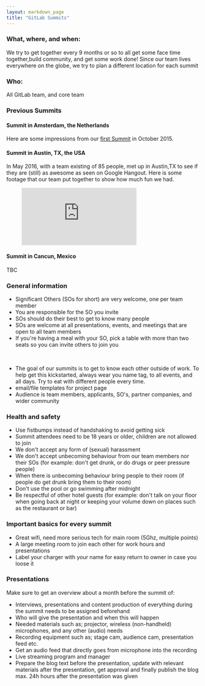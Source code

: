 ```yaml
---
layout: markdown_page
title: "GitLab Summits"
---
```


### What, where, and when:

We try to get together every 9 months or so to all get some face time together,build community, and get some work done! Since our team lives everywhere on the globe, we try to plan a different location for each summit

### Who:

All GitLab team, and core team

### Previous Summits

#### Summit in Amsterdam, the Netherlands

Here are some impressions from our [first Summit](https://about.gitlab.com/2015/11/30/gitlab-summit-2015/) in October 2015.

#### Summit in Austin, TX, the USA

In May 2016, with a team existing of 85 people, met up in Austin,TX to see if they are (still) as awesome as seen on Google Hangout.
Here is some footage that our team put together to show how much fun we had.

<figure class="video_container">
  <iframe src="https://player.vimeo.com/video/175270564" frameborder="0" allowfullscreen="true"> </iframe>
</figure>

#### Summit in Cancun, Mexico

TBC

### General information

* Significant Others (SOs for short) are very welcome, one per team member
* You are responsible for the SO you invite
* SOs should do their best to get to know many people
* SOs are welcome at all presentations, events, and meetings that are open to all team members
* If you're having a meal with your SO, pick a table with more than two seats so you can invite others to join you

<br>

* The goal of our summits is to get to know each other outside of work. To help get this kickstarted, always wear you name tag, to all events, and all days. Try to eat with different people every time.
* email/file templates for project page
* Audience is team members, applicants, SO's, partner companies, and wider community

### Health and safety
* Use fistbumps instead of handshaking to avoid getting sick
* Summit attendees need to be 18 years or older, children are not allowed to join
* We don't accept any form of (sexual) harassment
* We don't accept unbecoming behaviour from our team members nor their SOs (for example: don't get drunk, or do drugs or peer pressure people)
* When there is unbecoming behaviour bring people to their room (if people do get drunk bring them to their room)
* Don't use the pool or go swimming after midnight
* Be respectful of other hotel guests (for example: don't talk on your floor when going back at night or keeping your volume down on places such as the restaurant or bar)

### Important basics for every summit
* Great wifi, need more serious tech for main room (5Ghz, multiple points)
* A large meeting room to join each other for work hours and presentations
* Label your charger with your name for easy return to owner in case you loose it

### Presentations
Make sure to get an overview about a month before the summit of:
* Interviews, presentations and content production of everything during the summit needs to be assigned beforehand
* Who will give the presentation and when this will happen
* Needed materials such as; projector, wireless (non-handheld) microphones, and any other (audio) needs
* Recording equipment such as; stage cam, audience cam, presentation feed etc.
* Get an audio feed that directly goes from microphone into the recording
* Live streaming program and manager
* Prepare the blog text before the presentation, update with relevant materials after the presentation, get approval and finally publish the blog max. 24h hours after the presentation was given

